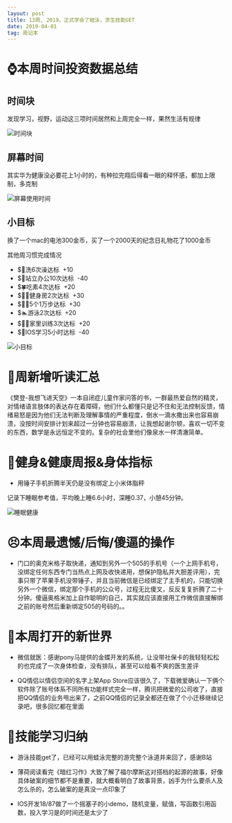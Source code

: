 ```yaml
---
layout: post
title: 13周, 2019，正式学会了蛙泳，求生技能GET
date: 2019-04-01
tag: 周记本
---
```


# ⌚️本周时间投资数据总结

## 时间块

发现学习，视野，运动这三项时间居然和上周完全一样，果然生活有规律

![时间块](https://upload-images.jianshu.io/upload_images/10043074-7b9f3700c0a435fe.png?imageMogr2/auto-orient/strip%7CimageView2/2/w/1240)

## 屏幕时间

其实华为健康没必要花上1小时的，有种拉完翔后得看一眼的释怀感，都加上限制，多克制

![屏幕使用时间](https://upload-images.jianshu.io/upload_images/10043074-c36429acdc2aed0a.png?imageMogr2/auto-orient/strip%7CimageView2/2/w/1240)

## 小目标

换了一个mac的电池300金币，买了一个2000天的纪念日礼物花了1000金币

其他周习惯完成情况

-  $🛁洗6次澡达标  +10
-  $🐢站立办公10次达标  -40
-  $🍀吃素4次达标  +20
-  $🏋️‍♂️健身房2次达标  +30
-  $🏄‍♀️5个1万步达标  +30
-  $🏊游泳2次达标  +20
-  $🤸‍♀️家里训练3次达标  +20
-  $🍎IOS学习5小时达标  -40

![小目标](https://upload-images.jianshu.io/upload_images/10043074-a3026164eb05b427.png?imageMogr2/auto-orient/strip%7CimageView2/2/w/1240)

# 📖周新增听读汇总

《樊登-我想飞进天空》一本自闭症儿童作家问答的书，一群最热爱自然的精灵，对情绪语言肢体的表达存在着障碍，他们什么都懂只是记不住和无法控制反馈，情绪易怒是因为他们无法判断及理解事情的严重程度，倒水一滴水撒出来也容易崩溃，没按时间安排计划来超过一分钟也容易崩溃，让我想起谢尔顿，喜欢一切不变的东西，数学是永远恒定不变的。复杂的社会里他们像泉水一样清澈简单。

# 👊健身&健康周报&身体指标

- 用锤子手机折腾半天仍是没有绑定上小米体脂秤

记录下睡眠参考值，平均晚上睡6.6小时，深睡0.37，小憩45分钟。

![睡眠健康](https://upload-images.jianshu.io/upload_images/10043074-4dfd65e0d1c4d6ca.png?imageMogr2/auto-orient/strip%7CimageView2/2/w/1240)


# 😣本周最遗憾/后悔/傻逼的操作

- 门口的奥克米格子取快递，通知到另外一个505的手机号（一个上网手机号，没绑定任何东西专门当热点上网及收快递用，想保护隐私并大胆差评用），完事只带了苹果手机没带锤子，并且当前微信是已经绑定了主手机的，只能切换另外一个微信，绑定那个手机的公众号，过程无比傻叉，反反复复折腾了二十分钟。傻逼奥格米加上自作聪明的自己，其实就应该直接用工作微信直接解绑之前的账号然后重新绑定505的号码的。。

# 🦖本周打开的新世界

- 微信就医：感谢pony马提供的金蝶开发的系统，让没带社保卡的我轻轻松松的也完成了一次身体检查，没有排队，甚至可以给看不爽的医生差评

- QQ情侣以情侣空间的名字上架App Store应该很久了，下载微爱确认一下俩个软件除了账号体系不同所有功能样式完全一样，腾讯把微爱的公司收了，直接把QQ情侣的业务甩出来了，之前QQ情侣的记录全都还在做了个小迁移继续记录吧，很多回忆都在里面

# 🔧技能学习归纳

- 游泳技能get了，已经可以用蛙泳完整的游完整个泳道并来回了，感谢B站

- 薄荷阅读看完《暗红习作》大致了解了福尔摩斯这对搭档的起源的故事，好像具体破案的细节都不是重要，就大概看明白了故事背景，凶手为什么要杀人及怎么杀的，怎么破案的是真没一点印象了

- IOS开发18/87做了一个摇塞子的小demo，随机变量，赋值，写函数引用函数，投入学习是的时间还是太少了